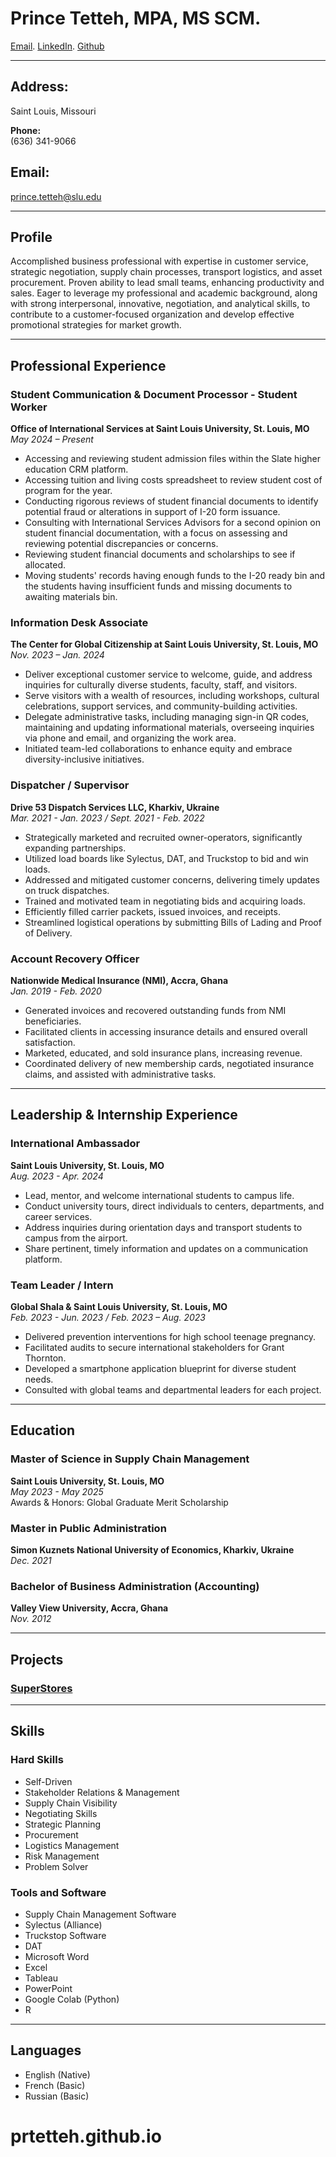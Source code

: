 # **Prince Tetteh**, MPA, MS SCM.
[Email](mailto:prince.tetteh22@yahoo.com). [LinkedIn](https://www.linkedin.com/in/prince-tetteh-8a135774/). [Github](https://prtetteh.github.io)

---

## **Address:**  
Saint Louis, Missouri

**Phone:**  
(636) 341-9066  

## **Email:**  
prince.tetteh@slu.edu  

---

## Profile

Accomplished business professional with expertise in customer service, strategic negotiation, supply chain processes, transport logistics, and asset procurement. Proven ability to lead small teams, enhancing productivity and sales. Eager to leverage my professional and academic background, along with strong interpersonal, innovative, negotiation, and analytical skills, to contribute to a customer-focused organization and develop effective promotional strategies for market growth.

---

## Professional Experience

### Student Communication & Document Processor - Student Worker 
**Office of International Services at Saint Louis University, St. Louis, MO**  
*May 2024 – Present*
- Accessing and reviewing student admission files within the Slate higher education CRM platform.
- Accessing tuition and living costs spreadsheet to review student cost of program for the year.
- Conducting rigorous reviews of student financial documents to identify potential fraud or alterations in support of I-20 form issuance.
- Consulting with International Services Advisors for a second opinion on student financial documentation, with a focus on assessing and reviewing potential discrepancies or concerns.
- Reviewing student financial documents and scholarships to see if allocated.
- Moving students' records having enough funds to the I-20 ready bin and the students having insufficient funds and missing documents to awaiting materials bin.

### Information Desk Associate
**The Center for Global Citizenship at Saint Louis University, St. Louis, MO**  
*Nov. 2023 – Jan. 2024*
- Deliver exceptional customer service to welcome, guide, and address inquiries for culturally diverse students, faculty, staff, and visitors.
- Serve visitors with a wealth of resources, including workshops, cultural celebrations, support services, and community-building activities.
- Delegate administrative tasks, including managing sign-in QR codes, maintaining and updating informational materials, overseeing inquiries via phone and email, and organizing the work area.
- Initiated team-led collaborations to enhance equity and embrace diversity-inclusive initiatives.

### Dispatcher / Supervisor
**Drive 53 Dispatch Services LLC, Kharkiv, Ukraine**  
*Mar. 2021 - Jan. 2023 / Sept. 2021 - Feb. 2022*
- Strategically marketed and recruited owner-operators, significantly expanding partnerships.
- Utilized load boards like Sylectus, DAT, and Truckstop to bid and win loads.
- Addressed and mitigated customer concerns, delivering timely updates on truck dispatches.
- Trained and motivated team in negotiating bids and acquiring loads.
- Efficiently filled carrier packets, issued invoices, and receipts.
- Streamlined logistical operations by submitting Bills of Lading and Proof of Delivery.

### Account Recovery Officer
**Nationwide Medical Insurance (NMI), Accra, Ghana**  
*Jan. 2019 - Feb. 2020*
- Generated invoices and recovered outstanding funds from NMI beneficiaries.
- Facilitated clients in accessing insurance details and ensured overall satisfaction.
- Marketed, educated, and sold insurance plans, increasing revenue.
- Coordinated delivery of new membership cards, negotiated insurance claims, and assisted with administrative tasks.

---

## Leadership & Internship Experience

### International Ambassador
**Saint Louis University, St. Louis, MO**  
*Aug. 2023 - Apr. 2024*
- Lead, mentor, and welcome international students to campus life.
- Conduct university tours, direct individuals to centers, departments, and career services.
- Address inquiries during orientation days and transport students to campus from the airport.
- Share pertinent, timely information and updates on a communication platform.

### Team Leader / Intern
**Global Shala & Saint Louis University, St. Louis, MO**  
*Feb. 2023 - Jun. 2023 / Feb. 2023 – Aug. 2023*
- Delivered prevention interventions for high school teenage pregnancy.
- Facilitated audits to secure international stakeholders for Grant Thornton.
- Developed a smartphone application blueprint for diverse student needs.
- Consulted with global teams and departmental leaders for each project.

---

## Education

### Master of Science in Supply Chain Management
**Saint Louis University, St. Louis, MO**  
*May 2023 - May 2025*  
Awards & Honors: Global Graduate Merit Scholarship

### Master in Public Administration
**Simon Kuznets National University of Economics, Kharkiv, Ukraine**  
*Dec. 2021* 

### Bachelor of Business Administration (Accounting)
**Valley View University, Accra, Ghana**  
*Nov. 2012*

---

## **Projects**
### [SuperStores](https://prtetteh.github.io/Projects/)

---

## Skills

### Hard Skills
- Self-Driven
- Stakeholder Relations & Management
- Supply Chain Visibility
- Negotiating Skills
- Strategic Planning
- Procurement
- Logistics Management
- Risk Management
- Problem Solver

### Tools and Software
- Supply Chain Management Software
- Sylectus (Alliance)
- Truckstop Software
- DAT
- Microsoft Word
- Excel
- Tableau
- PowerPoint
- Google Colab (Python)
- R

---
## Languages
- English (Native)
- French (Basic)
- Russian (Basic)

# prtetteh.github.io

